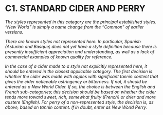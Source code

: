 # C1. STANDARD CIDER AND PERRY

_The styles represented in this category are the principal established styles. “New World” is simply a name change from the “Common”
of earlier versions._

_There are known styles not represented here. In particular, Spanish (Asturian and Basque) does not yet have a style definition because there is presently insufficient appreciation and understanding, as well as a lack of commercial examples of known quality for reference._

_In the case of a cider made to a style not explicitly represented here, it should be entered in the closest applicable category. The first decision is whether the cider was made with apples with significant tannin content that gives the cider noticeable astringency or bitterness. If not, it should be entered as a New World Cider. If so, the choice is between the English and French sub-categories; this decision should be based on whether the cider tends more toward sweet, rich, somewhat fruity (French) or drier and more austere (English). For perry of a non-represented style, the decision is, as above, based on tannin content. If in doubt, enter as New World Perry._